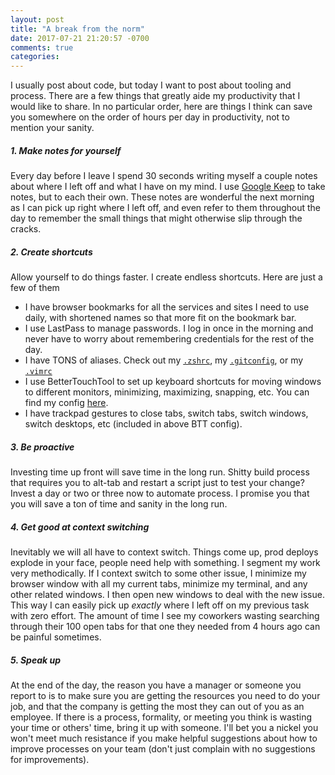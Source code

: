 ```yaml
---
layout: post
title: "A break from the norm"
date: 2017-07-21 21:20:57 -0700
comments: true
categories: 
---
```


I usually post about code, but today I want to post about tooling and process. There are a few things that greatly aide my productivity that I would like to share. In no particular order, here are things I think can save you somewhere on the order of hours per day in productivity, not to mention your sanity.

##### 1. Make notes for yourself

Every day before I leave I spend 30 seconds writing myself a couple notes about where I left off and what I have on my mind. I use [Google Keep](https://www.google.com/keep/) to take notes, but to each their own. These notes are wonderful the next morning as I can pick up right where I left off, and even refer to them throughout the day to remember the small things that might otherwise slip through the cracks.

##### 2. Create shortcuts

Allow yourself to do things faster. I create endless shortcuts. Here are just a few of them

 - I have browser bookmarks for all the services and sites I need to use daily, with shortened names so that more fit on the bookmark bar.
 - I use LastPass to manage passwords. I log in once in the morning and never have to worry about remembering credentials for the rest of the day.
 - I have TONS of aliases. Check out my [`.zshrc`](https://github.com/skylarmb/dotfiles/blob/master/.zshrc), my [`.gitconfig`](https://github.com/skylarmb/dotfiles/blob/master/.gitconfig), or my [`.vimrc`](https://github.com/skylarmb/dotfiles/blob/master/.vimrc)
 - I use BetterTouchTool to set up keyboard shortcuts for moving windows to different monitors, minimizing, maximizing, snapping, etc. You can find my config [here](https://github.com/skylarmb/dotfiles/blob/master/btt.json).
 - I have trackpad gestures to close tabs, switch tabs, switch windows, switch desktops, etc (included in above BTT config).

##### 3. Be proactive

Investing time up front will save time in the long run. Shitty build process that requires <!-- more -->you to alt-tab and restart a script just to test your change? Invest a day or two or three now to automate process. I promise you that you will save a ton of time and sanity in the long run.

##### 4. Get good at context switching

Inevitably we will all have to context switch. Things come up, prod deploys explode in your face, people need help with something. I segment my work very methodically. If I context switch to some other issue, I minimize my browser window with all my current tabs, minimize my terminal, and any other related windows. I then open new windows to deal with the new issue. This way I can easily pick up _exactly_ where I left off on my previous task with zero effort. The amount of time I see my coworkers wasting searching through their 100 open tabs for that one they needed from 4 hours ago can be painful sometimes.

##### 5. Speak up

At the end of the day, the reason you have a manager or someone you report to is to make sure you are getting the resources you need to do your job, and that the company is getting the most they can out of you as an employee. If there is a process, formality, or meeting you think is wasting your time or others' time, bring it up with someone. I'll bet you a nickel you won't meet much resistance if you make helpful suggestions about how to improve processes on your team (don't just complain with no suggestions for improvements).

